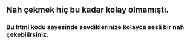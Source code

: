 ## Nah çekmek hiç bu kadar kolay olmamıştı.
### Bu html kodu sayesinde sevdiklerinize kolayca sesli bir nah çekebilirsiniz.

